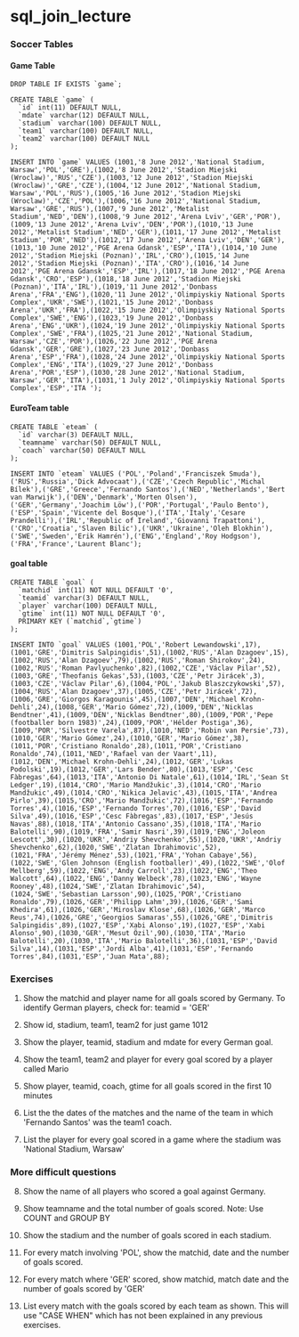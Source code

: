 # sql_join_lecture

### Soccer Tables

#### Game Table
```
DROP TABLE IF EXISTS `game`;

CREATE TABLE `game` (
  `id` int(11) DEFAULT NULL,
  `mdate` varchar(12) DEFAULT NULL,
  `stadium` varchar(100) DEFAULT NULL,
  `team1` varchar(100) DEFAULT NULL,
  `team2` varchar(100) DEFAULT NULL
);

INSERT INTO `game` VALUES (1001,'8 June 2012','National Stadium, Warsaw','POL','GRE'),(1002,'8 June 2012','Stadion Miejski (Wroclaw)','RUS','CZE'),(1003,'12 June 2012','Stadion Miejski (Wroclaw)','GRE','CZE'),(1004,'12 June 2012','National Stadium, Warsaw','POL','RUS'),(1005,'16 June 2012','Stadion Miejski (Wroclaw)','CZE','POL'),(1006,'16 June 2012','National Stadium, Warsaw','GRE','RUS'),(1007,'9 June 2012','Metalist Stadium','NED','DEN'),(1008,'9 June 2012','Arena Lviv','GER','POR'),(1009,'13 June 2012','Arena Lviv','DEN','POR'),(1010,'13 June 2012','Metalist Stadium','NED','GER'),(1011,'17 June 2012','Metalist Stadium','POR','NED'),(1012,'17 June 2012','Arena Lviv','DEN','GER'),(1013,'10 June 2012','PGE Arena Gdansk','ESP','ITA'),(1014,'10 June 2012','Stadion Miejski (Poznan)','IRL','CRO'),(1015,'14 June 2012','Stadion Miejski (Poznan)','ITA','CRO'),(1016,'14 June 2012','PGE Arena Gdansk','ESP','IRL'),(1017,'18 June 2012','PGE Arena Gdansk','CRO','ESP'),(1018,'18 June 2012','Stadion Miejski (Poznan)','ITA','IRL'),(1019,'11 June 2012','Donbass Arena','FRA','ENG'),(1020,'11 June 2012','Olimpiyskiy National Sports Complex','UKR','SWE'),(1021,'15 June 2012','Donbass Arena','UKR','FRA'),(1022,'15 June 2012','Olimpiyskiy National Sports Complex','SWE','ENG'),(1023,'19 June 2012','Donbass Arena','ENG','UKR'),(1024,'19 June 2012','Olimpiyskiy National Sports Complex','SWE','FRA'),(1025,'21 June 2012','National Stadium, Warsaw','CZE','POR'),(1026,'22 June 2012','PGE Arena Gdansk','GER','GRE'),(1027,'23 June 2012','Donbass Arena','ESP','FRA'),(1028,'24 June 2012','Olimpiyskiy National Sports Complex','ENG','ITA'),(1029,'27 June 2012','Donbass Arena','POR','ESP'),(1030,'28 June 2012','National Stadium, Warsaw','GER','ITA'),(1031,'1 July 2012','Olimpiyskiy National Sports Complex','ESP','ITA ');
```

#### EuroTeam table
```
CREATE TABLE `eteam` (
  `id` varchar(3) DEFAULT NULL,
  `teamname` varchar(50) DEFAULT NULL,
  `coach` varchar(50) DEFAULT NULL
);

INSERT INTO `eteam` VALUES ('POL','Poland','Franciszek Smuda'),('RUS','Russia','Dick Advocaat'),('CZE','Czech Republic','Michal Bílek'),('GRE','Greece','Fernando Santos'),('NED','Netherlands','Bert van Marwijk'),('DEN','Denmark','Morten Olsen'),('GER','Germany','Joachim Löw'),('POR','Portugal','Paulo Bento'),('ESP','Spain','Vicente del Bosque'),('ITA','Italy','Cesare Prandelli'),('IRL','Republic of Ireland','Giovanni Trapattoni'),('CRO','Croatia','Slaven Bilic'),('UKR','Ukraine','Oleh Blokhin'),('SWE','Sweden','Erik Hamrén'),('ENG','England','Roy Hodgson'),('FRA','France','Laurent Blanc');
```

#### goal table
```
CREATE TABLE `goal` (
  `matchid` int(11) NOT NULL DEFAULT '0',
  `teamid` varchar(3) DEFAULT NULL,
  `player` varchar(100) DEFAULT NULL,
  `gtime` int(11) NOT NULL DEFAULT '0',
  PRIMARY KEY (`matchid`,`gtime`)
);

INSERT INTO `goal` VALUES (1001,'POL','Robert Lewandowski',17),(1001,'GRE','Dimitris Salpingidis',51),(1002,'RUS','Alan Dzagoev',15),(1002,'RUS','Alan Dzagoev',79),(1002,'RUS','Roman Shirokov',24),(1002,'RUS','Roman Pavlyuchenko',82),(1002,'CZE','Václav Pilar',52),(1003,'GRE','Theofanis Gekas',53),(1003,'CZE','Petr Jirácek',3),(1003,'CZE','Václav Pilar',6),(1004,'POL','Jakub Blaszczykowski',57),(1004,'RUS','Alan Dzagoev',37),(1005,'CZE','Petr Jirácek',72),(1006,'GRE','Giorgos Karagounis',45),(1007,'DEN','Michael Krohn-Dehli',24),(1008,'GER','Mario Gómez',72),(1009,'DEN','Nicklas Bendtner',41),(1009,'DEN','Nicklas Bendtner',80),(1009,'POR','Pepe (footballer born 1983)',24),(1009,'POR','Hélder Postiga',36),(1009,'POR','Silvestre Varela',87),(1010,'NED','Robin van Persie',73),(1010,'GER','Mario Gómez',24),(1010,'GER','Mario Gómez',38),(1011,'POR','Cristiano Ronaldo',28),(1011,'POR','Cristiano Ronaldo',74),(1011,'NED','Rafael van der Vaart',11),(1012,'DEN','Michael Krohn-Dehli',24),(1012,'GER','Lukas Podolski',19),(1012,'GER','Lars Bender',80),(1013,'ESP','Cesc Fàbregas',64),(1013,'ITA','Antonio Di Natale',61),(1014,'IRL','Sean St Ledger',19),(1014,'CRO','Mario Mandžukic',3),(1014,'CRO','Mario Mandžukic',49),(1014,'CRO','Nikica Jelavic',43),(1015,'ITA','Andrea Pirlo',39),(1015,'CRO','Mario Mandžukic',72),(1016,'ESP','Fernando Torres',4),(1016,'ESP','Fernando Torres',70),(1016,'ESP','David Silva',49),(1016,'ESP','Cesc Fàbregas',83),(1017,'ESP','Jesús Navas',88),(1018,'ITA','Antonio Cassano',35),(1018,'ITA','Mario Balotelli',90),(1019,'FRA','Samir Nasri',39),(1019,'ENG','Joleon Lescott',30),(1020,'UKR','Andriy Shevchenko',55),(1020,'UKR','Andriy Shevchenko',62),(1020,'SWE','Zlatan Ibrahimovic',52),(1021,'FRA','Jérémy Ménez',53),(1021,'FRA','Yohan Cabaye',56),(1022,'SWE','Glen Johnson (English footballer)',49),(1022,'SWE','Olof Mellberg',59),(1022,'ENG','Andy Carroll',23),(1022,'ENG','Theo Walcott',64),(1022,'ENG','Danny Welbeck',78),(1023,'ENG','Wayne Rooney',48),(1024,'SWE','Zlatan Ibrahimovic',54),(1024,'SWE','Sebastian Larsson',90),(1025,'POR','Cristiano Ronaldo',79),(1026,'GER','Philipp Lahm',39),(1026,'GER','Sami Khedira',61),(1026,'GER','Miroslav Klose',68),(1026,'GER','Marco Reus',74),(1026,'GRE','Georgios Samaras',55),(1026,'GRE','Dimitris Salpingidis',89),(1027,'ESP','Xabi Alonso',19),(1027,'ESP','Xabi Alonso',90),(1030,'GER','Mesut Özil',90),(1030,'ITA','Mario Balotelli',20),(1030,'ITA','Mario Balotelli',36),(1031,'ESP','David Silva',14),(1031,'ESP','Jordi Alba',41),(1031,'ESP','Fernando Torres',84),(1031,'ESP','Juan Mata',88);
```

### Exercises
1) Show the matchid and player name for all goals scored by Germany. To identify German players, check for: teamid = 'GER'

2) Show id, stadium, team1, team2 for just game 1012

3) Show the player, teamid, stadium and mdate for every German goal.

4) Show the team1, team2 and player for every goal scored by a player called Mario

5) Show player, teamid, coach, gtime for all goals scored in the first 10 minutes

6) List the the dates of the matches and the name of the team in which 'Fernando Santos' was the team1 coach.

7) List the player for every goal scored in a game where the stadium was 'National Stadium, Warsaw'


### More difficult questions
8) Show the name of all players who scored a goal against Germany.


9) Show teamname and the total number of goals scored. Note: Use COUNT and GROUP BY


10) Show the stadium and the number of goals scored in each stadium.

11) For every match involving 'POL', show the matchid, date and the number of goals scored.

12) For every match where 'GER' scored, show matchid, match date and the number of goals scored by 'GER'

13) List every match with the goals scored by each team as shown. This will use "CASE WHEN" which has not been explained in any previous exercises.
